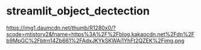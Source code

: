 # streamlit_object_dectection

https://img1.daumcdn.net/thumb/R1280x0/?scode=mtistory2&fname=https%3A%2F%2Fblog.kakaocdn.net%2Fdn%2Fb9MpGC%2Fbtrn14Zb661%2FAdxJKYkSKWAi1YhFt2QZEK%2Fimg.png
